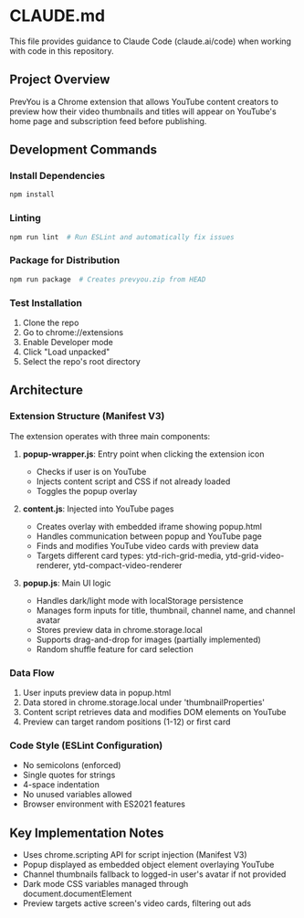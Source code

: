 # CLAUDE.md

This file provides guidance to Claude Code (claude.ai/code) when working with code in this repository.

## Project Overview

PrevYou is a Chrome extension that allows YouTube content creators to preview how their video thumbnails and titles will appear on YouTube's home page and subscription feed before publishing.

## Development Commands

### Install Dependencies
```bash
npm install
```

### Linting
```bash
npm run lint  # Run ESLint and automatically fix issues
```

### Package for Distribution
```bash
npm run package  # Creates prevyou.zip from HEAD
```

### Test Installation
1. Clone the repo
2. Go to chrome://extensions
3. Enable Developer mode
4. Click "Load unpacked" 
5. Select the repo's root directory

## Architecture

### Extension Structure (Manifest V3)

The extension operates with three main components:

1. **popup-wrapper.js**: Entry point when clicking the extension icon
   - Checks if user is on YouTube
   - Injects content script and CSS if not already loaded
   - Toggles the popup overlay

2. **content.js**: Injected into YouTube pages
   - Creates overlay with embedded iframe showing popup.html
   - Handles communication between popup and YouTube page
   - Finds and modifies YouTube video cards with preview data
   - Targets different card types: ytd-rich-grid-media, ytd-grid-video-renderer, ytd-compact-video-renderer

3. **popup.js**: Main UI logic
   - Handles dark/light mode with localStorage persistence
   - Manages form inputs for title, thumbnail, channel name, and channel avatar
   - Stores preview data in chrome.storage.local
   - Supports drag-and-drop for images (partially implemented)
   - Random shuffle feature for card selection

### Data Flow
1. User inputs preview data in popup.html
2. Data stored in chrome.storage.local under 'thumbnailProperties'
3. Content script retrieves data and modifies DOM elements on YouTube
4. Preview can target random positions (1-12) or first card

### Code Style (ESLint Configuration)
- No semicolons (enforced)
- Single quotes for strings
- 4-space indentation
- No unused variables allowed
- Browser environment with ES2021 features

## Key Implementation Notes

- Uses chrome.scripting API for script injection (Manifest V3)
- Popup displayed as embedded object element overlaying YouTube
- Channel thumbnails fallback to logged-in user's avatar if not provided
- Dark mode CSS variables managed through document.documentElement
- Preview targets active screen's video cards, filtering out ads